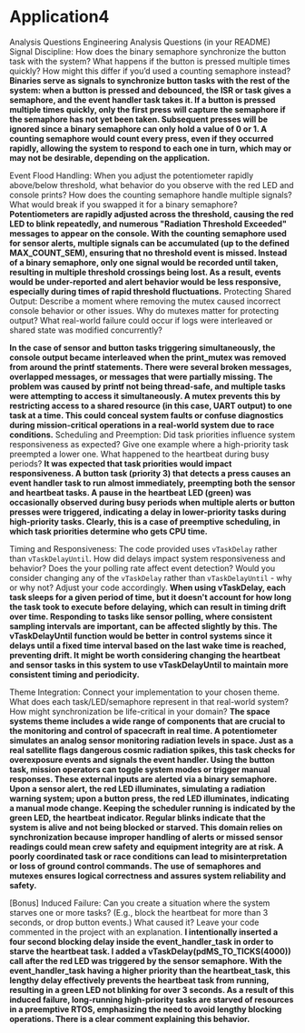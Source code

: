 # Application4
Analysis Questions
Engineering Analysis Questions (in your README)
Signal Discipline: How does the binary semaphore synchronize the button task with the system? What happens if the button is pressed multiple times quickly? How might this differ if you’d used a counting semaphore instead?
**Binaries serve as signals to synchronize button tasks with the rest of the system: when a button is pressed and debounced, the ISR or task gives a semaphore, and the event handler task takes it. If a button is pressed multiple times quickly, only the first press will capture the semaphore if the semaphore has not yet been taken. Subsequent presses will be ignored since a binary semaphore can only hold a value of 0 or 1. A counting semaphore would count every press, even if they occurred rapidly, allowing the system to respond to each one in turn, which may or may not be desirable, depending on the application.**

Event Flood Handling: When you adjust the potentiometer rapidly above/below threshold, what behavior do you observe with the red LED and console prints? How does the counting semaphore handle multiple signals? What would break if you swapped it for a binary semaphore?
**Potentiometers are rapidly adjusted across the threshold, causing the red LED to blink repeatedly, and numerous "Radiation Threshold Exceeded" messages to appear on the console. With the counting semaphore used for sensor alerts, multiple signals can be accumulated (up to the defined MAX_COUNT_SEM), ensuring that no threshold event is missed. Instead of a binary semaphore, only one signal would be recorded until taken, resulting in multiple threshold crossings being lost. As a result, events would be under-reported and alert behavior would be less responsive, especially during times of rapid threshold fluctuations.**
Protecting Shared Output: Describe a moment where removing the mutex caused incorrect console behavior or other issues. Why do mutexes matter for protecting output? What real-world failure could occur if logs were interleaved or shared state was modified concurrently?

**In the case of sensor and button tasks triggering simultaneously, the console output became interleaved when the print_mutex was removed from around the printf statements. There were several broken messages, overlapped messages, or messages that were partially missing. The problem was caused by printf not being thread-safe, and multiple tasks were attempting to access it simultaneously. A mutex prevents this by restricting access to a shared resource (in this case, UART output) to one task at a time. This could conceal system faults or confuse diagnostics during mission-critical operations in a real-world system due to race conditions.**
Scheduling and Preemption: Did task priorities influence system responsiveness as expected? Give one example where a high-priority task preempted a lower one. What happened to the heartbeat during busy periods?
**It was expected that task priorities would impact responsiveness. A button task (priority 3) that detects a press causes an event handler task to run almost immediately, preempting both the sensor and heartbeat tasks. A pause in the heartbeat LED (green) was occasionally observed during busy periods when multiple alerts or button presses were triggered, indicating a delay in lower-priority tasks during high-priority tasks. Clearly, this is a case of preemptive scheduling, in which task priorities determine who gets CPU time.**

Timing and Responsiveness: The code provided uses `vTaskDelay` rather than `vTaskDelayUntil`. How did delays impact system responsiveness and behavior? Does the your polling rate affect event detection? Would you consider changing any of the `vTaskDelay` rather than `vTaskDelayUntil` - why or why not? Adjust your code accordingly.
**When using vTaskDelay, each task sleeps for a given period of time, but it doesn't account for how long the task took to execute before delaying, which can result in timing drift over time. Responding to tasks like sensor polling, where consistent sampling intervals are important, can be affected slightly by this. The vTaskDelayUntil function would be better in control systems since it delays until a fixed time interval based on the last wake time is reached, preventing drift. It might be worth considering changing the heartbeat and sensor tasks in this system to use vTaskDelayUntil to maintain more consistent timing and periodicity.**

Theme Integration: Connect your implementation to your chosen theme. What does each task/LED/semaphore represent in that real-world system? How might synchronization be life-critical in your domain?
**The space systems theme includes a wide range of components that are crucial to the monitoring and control of spacecraft in real time. A potentiometer simulates an analog sensor monitoring radiation levels in space. Just as a real satellite flags dangerous cosmic radiation spikes, this task checks for overexposure events and signals the event handler. Using the button task, mission operators can toggle system modes or trigger manual responses. These external inputs are alerted via a binary semaphore. Upon a sensor alert, the red LED illuminates, simulating a radiation warning system; upon a button press, the red LED illuminates, indicating a manual mode change. Keeping the scheduler running is indicated by the green LED, the heartbeat indicator. Regular blinks indicate that the system is alive and not being blocked or starved. This domain relies on synchronization because improper handling of alerts or missed sensor readings could mean crew safety and equipment integrity are at risk. A poorly coordinated task or race conditions can lead to misinterpretation or loss of ground control commands. The use of semaphores and mutexes ensures logical correctness and assures system reliability and safety.**

[Bonus] Induced Failure: Can you create a situation where the system starves one or more tasks? (E.g., block the heartbeat for more than 3 seconds, or drop button events.) What caused it? Leave your code commented in the project with an explanation.
**I intentionally inserted a four second blocking delay inside the event_handler_task in order to starve the heartbeat task. I added a vTaskDelay(pdMS_TO_TICKS(4000)) call after the red LED was triggered by the sensor semaphore. With the event_handler_task having a higher priority than the heartbeat_task, this lengthy delay effectively prevents the heartbeat task from running, resulting in a green LED not blinking for over 3 seconds. As a result of this induced failure, long-running high-priority tasks are starved of resources in a preemptive RTOS, emphasizing the need to avoid lengthy blocking operations. There is a clear comment explaining this behavior.**




